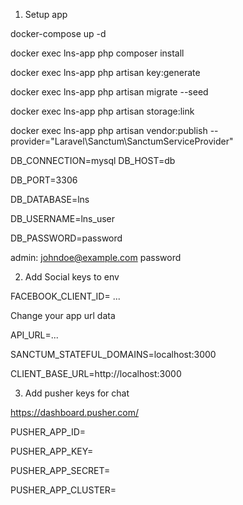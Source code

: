 1) Setup app

docker-compose up -d

docker exec lns-app php composer install

docker exec lns-app php artisan key:generate

docker exec lns-app php artisan migrate --seed

docker exec lns-app php artisan storage:link

docker exec lns-app php artisan vendor:publish --provider="Laravel\Sanctum\SanctumServiceProvider"

DB_CONNECTION=mysql
DB_HOST=db

DB_PORT=3306

DB_DATABASE=lns

DB_USERNAME=lns_user

DB_PASSWORD=password

admin:
johndoe@example.com
password

2) Add Social keys to env 
 
FACEBOOK_CLIENT_ID= ...

Change your app url data

API_URL=...

SANCTUM_STATEFUL_DOMAINS=localhost:3000

CLIENT_BASE_URL=http://localhost:3000

3) Add pusher keys for chat

https://dashboard.pusher.com/

PUSHER_APP_ID=

PUSHER_APP_KEY=

PUSHER_APP_SECRET=

PUSHER_APP_CLUSTER=
